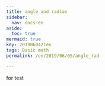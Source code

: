 ```yaml
---
title: angle and radian
sidebar:
  nav: docs-en
aside:
  toc: true
mermaid: true
key: 2019060421en
tags: Basic math
permalink: /en/2019/06/05/angle_rad

---
```


for test